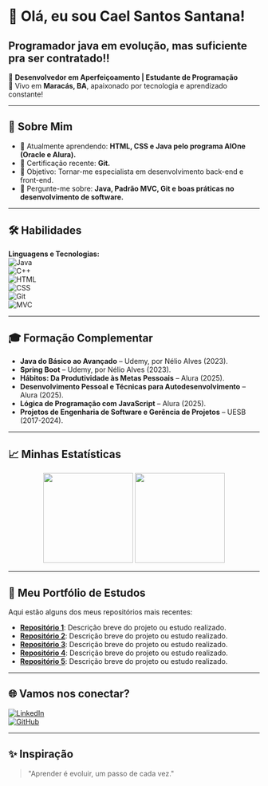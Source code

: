 # 👋 Olá, eu sou Cael Santos Santana!
## Programador java em evolução, mas suficiente pra ser contratado!!

🌟 **Desenvolvedor em Aperfeiçoamento | Estudante de Programação**  
📍 Vivo em **Maracás, BA**, apaixonado por tecnologia e aprendizado constante!

---

## 🚀 Sobre Mim

- 🌱 Atualmente aprendendo: **HTML, CSS e Java pelo programa AlOne (Oracle e Alura).**
- 🏅 Certificação recente: **Git.**
- 🎯 Objetivo: Tornar-me especialista em desenvolvimento back-end e front-end.
- 💬 Pergunte-me sobre: **Java, Padrão MVC, Git e boas práticas no desenvolvimento de software.**

---

## 🛠️ Habilidades

**Linguagens e Tecnologias:**  
![Java](https://img.shields.io/badge/Java-ED8B00?style=for-the-badge&logo=java&logoColor=white)  
![C++](https://img.shields.io/badge/C++-00599C?style=for-the-badge&logo=cplusplus&logoColor=white)  
![HTML](https://img.shields.io/badge/HTML-E34F26?style=for-the-badge&logo=html5&logoColor=white)  
![CSS](https://img.shields.io/badge/CSS-1572B6?style=for-the-badge&logo=css3&logoColor=white)  
![Git](https://img.shields.io/badge/Git-F05032?style=for-the-badge&logo=git&logoColor=white)  
![MVC](https://img.shields.io/badge/MVC-0078D7?style=for-the-badge&logo=microsoft&logoColor=white)

---

## 🎓 Formação Complementar

- **Java do Básico ao Avançado** – Udemy, por Nélio Alves (2023).
- **Spring Boot** – Udemy, por Nélio Alves (2023).
- **Hábitos: Da Produtividade às Metas Pessoais** – Alura (2025).
- **Desenvolvimento Pessoal e Técnicas para Autodesenvolvimento** – Alura (2025).
- **Lógica de Programação com JavaScript** – Alura (2025).
- **Projetos de Engenharia de Software e Gerência de Projetos** – UESB (2017-2024).

---

## 📈 Minhas Estatísticas

<div align="center">  
  <img height="180em" src="https://github-readme-stats.vercel.app/api?username=CaelSS&show_icons=true&theme=radical&count_private=true&hide=issues" />  
  <img height="180em" src="https://github-readme-streak-stats.herokuapp.com/?user=CaelSS&theme=radical" />  
</div>

---

## 📂 Meu Portfólio de Estudos

Aqui estão alguns dos meus repositórios mais recentes:

- [**Repositório 1**](#): Descrição breve do projeto ou estudo realizado.
- [**Repositório 2**](#): Descrição breve do projeto ou estudo realizado.
- [**Repositório 3**](#): Descrição breve do projeto ou estudo realizado.
- [**Repositório 4**](#): Descrição breve do projeto ou estudo realizado.
- [**Repositório 5**](#): Descrição breve do projeto ou estudo realizado.

---

## 🌐 Vamos nos conectar?

[![LinkedIn](https://img.shields.io/badge/LinkedIn-blue?style=for-the-badge&logo=linkedin)](https://www.linkedin.com/in/cael-santos-santana/)  
[![GitHub](https://img.shields.io/badge/GitHub-black?style=for-the-badge&logo=github)](https://github.com/CaelSS)

---

## ✨ Inspiração

>"Aprender é evoluir, um passo de cada vez."
